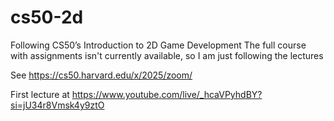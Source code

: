 # cs50-2d
Following CS50’s Introduction to 2D Game Development
The full course with assignments isn't currently available, so I am just following the lectures

See https://cs50.harvard.edu/x/2025/zoom/

First lecture at https://www.youtube.com/live/_hcaVPyhdBY?si=jU34r8Vmsk4y9ztO

